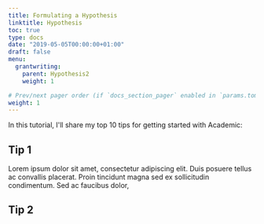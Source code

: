 ```yaml
---
title: Formulating a Hypothesis
linktitle: Hypothesis
toc: true
type: docs
date: "2019-05-05T00:00:00+01:00"
draft: false
menu:
  grantwriting:
    parent: Hypothesis2
    weight: 1

# Prev/next pager order (if `docs_section_pager` enabled in `params.toml`)
weight: 1
---
```


In this tutorial, I'll share my top 10 tips for getting started with Academic:

## Tip 1

Lorem ipsum dolor sit amet, consectetur adipiscing elit. Duis posuere tellus ac convallis placerat. Proin tincidunt magna sed ex sollicitudin condimentum. Sed ac faucibus dolor,

## Tip 2

